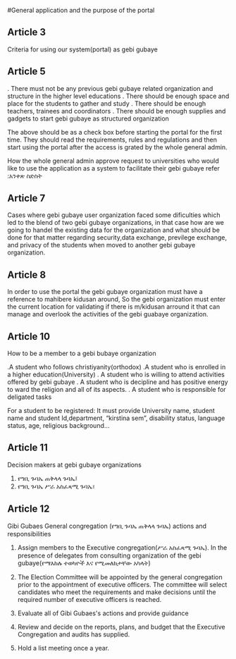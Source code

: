 #General application and the purpose of the portal

## Article 3



Criteria for using our system(portal) as gebi gubaye
## Article 5
. There must not be any previous gebi gubaye related organization and structure in the higher level educations
. There should be enough space and place for the students to gather and study
. There should be enough teachers, trainees and coordinators
. There should be enough supplies and gadgets to start gebi gubaye as structured organization

The above should be as a check box before starting the portal for the first time. They should read the requirements, rules and regulations and then start using the portal after the access is grated by the whole general admin.
 
How the whole general admin approve request to universities who would like to use the application as a system to facilitate their gebi gubaye refer :አንቀጽ ስድስት
## Article 7
Cases where gebi gubaye user organization faced some dificulties which led to the blend of two gebi gubaye organizations, in that case how are we going to handel the existing data for the organization and what should be done for that matter regarding security,data exchange, previlege exchange, and privacy of the students when moved to another gebi gubaye organization.
## Article 8
In order to use the portal the gebi gubaye organization must have a reference to mahibere kidusan around, So the gebi organization must enter the current location for validating if there is m/kidusan arround it that can manage and overlook the activities of the gebi guabaye organization.

## Article 10
How to be a member to a gebi bubaye organization

.A student who follows christiyanity(orthodox)
.A student who is enrolled in a higher education(University)
. A student who is willing to attend activities offered by gebi gubaye
. A student who is decipline and has positive energy to ward the religion and all of its aspects.
. A student who is responsible for deligated tasks

For a student to be registered: It must provide
University name, student name and student Id,department, “kirstina sem”, disability status, language status, age, religious background…
## Article 11
Decision makers at gebi gubaye organizations

1. የግቢ ጉባኤ ጠቅላላ ጉባኤ፤
2. የግቢ ጉባኤ ሥራ አስፈጻሚ ጉባኤ፣

## Article 12

Gibi Gubaes General congregation (የግቢ ጉባኤ ጠቅላላ ጉባኤ) actions and responsibilities

1. Assign members to the Executive congregation(ሥራ አስፈጻሚ ጉባኤ). In the presence of delegates from consulting organization of the gebi gubaye(የማእከሉ ተወካዮች እና የሚመለከታቸው አካላት)
2. The Election Committee will be appointed by the general congregation prior to the appointment of executive officers. The committee will select candidates who meet the requirements and make decisions until the required number of executive officers is reached.
3. Evaluate all of Gibi Gubaes's actions and provide guidance

4. Review and decide on the reports, plans, and budget that the Executive Congregation and audits has supplied.
5. Hold a list meeting once a year.

